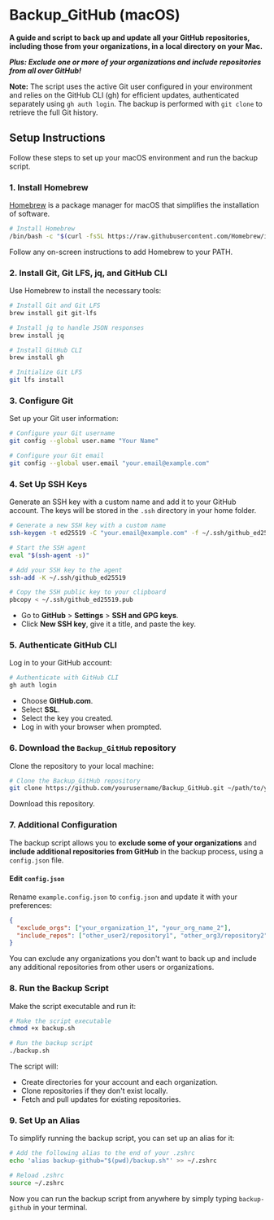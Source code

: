# Backup_GitHub (macOS)

**A guide and script to back up and update all your GitHub repositories, including those from your organizations, in a local directory on your Mac.**

**_Plus: Exclude one or more of your organizations and include repositories from all over GitHub!_**

**Note:** The script uses the active Git user configured in your environment and relies on the GitHub CLI (gh) for efficient updates, authenticated separately using `gh auth login`. The backup is performed with `git clone` to retrieve the full Git history.

## Setup Instructions

Follow these steps to set up your macOS environment and run the backup script.

### 1. Install Homebrew

[Homebrew](https://github.com/Homebrew/brew) is a package manager for macOS that simplifies the installation of software.

```bash
# Install Homebrew
/bin/bash -c "$(curl -fsSL https://raw.githubusercontent.com/Homebrew/install/HEAD/install.sh)"
```

Follow any on-screen instructions to add Homebrew to your PATH.

### 2. Install Git, Git LFS, jq, and GitHub CLI

Use Homebrew to install the necessary tools:

```bash
# Install Git and Git LFS
brew install git git-lfs

# Install jq to handle JSON responses
brew install jq

# Install GitHub CLI
brew install gh

# Initialize Git LFS
git lfs install
```

### 3. Configure Git

Set up your Git user information:

```bash
# Configure your Git username
git config --global user.name "Your Name"

# Configure your Git email
git config --global user.email "your.email@example.com"
```

### 4. Set Up SSH Keys

Generate an SSH key with a custom name and add it to your GitHub account. The keys will be stored in the `.ssh` directory in your home folder.

```bash
# Generate a new SSH key with a custom name
ssh-keygen -t ed25519 -C "your.email@example.com" -f ~/.ssh/github_ed25519

# Start the SSH agent
eval "$(ssh-agent -s)"

# Add your SSH key to the agent
ssh-add -K ~/.ssh/github_ed25519

# Copy the SSH public key to your clipboard
pbcopy < ~/.ssh/github_ed25519.pub
```

- Go to **GitHub** > **Settings** > **SSH and GPG keys**.
- Click **New SSH key**, give it a title, and paste the key.

### 5. Authenticate GitHub CLI

Log in to your GitHub account:

```bash
# Authenticate with GitHub CLI
gh auth login
```

- Choose **GitHub.com**.
- Select **SSL**.
- Select the key you created.
- Log in with your browser when prompted.

### 6. Download the `Backup_GitHub` repository

Clone the repository to your local machine:

```bash
# Clone the Backup_GitHub repository
git clone https://github.com/yourusername/Backup_GitHub.git ~/path/to/your/Backup_GitHub
```

Download this repository.

### 7. Additional Configuration

The backup script allows you to **exclude some of your organizations** and **include additional repositories from GitHub** in the backup process, using a `config.json` file.

#### Edit `config.json`

Rename `example.config.json` to `config.json` and update it with your preferences:

```json
{
  "exclude_orgs": ["your_organization_1", "your_org_name_2"],
  "include_repos": ["other_user2/repository1", "other_org3/repository2"]
}
```

You can exclude any organizations you don't want to back up and include any additional repositories from other users or organizations.

### 8. Run the Backup Script

Make the script executable and run it:

```bash
# Make the script executable
chmod +x backup.sh

# Run the backup script
./backup.sh
```

The script will:

- Create directories for your account and each organization.
- Clone repositories if they don't exist locally.
- Fetch and pull updates for existing repositories.

### 9. Set Up an Alias

To simplify running the backup script, you can set up an alias for it:

```bash
# Add the following alias to the end of your .zshrc
echo 'alias backup-github="$(pwd)/backup.sh"' >> ~/.zshrc

# Reload .zshrc
source ~/.zshrc
```

Now you can run the backup script from anywhere by simply typing `backup-github` in your terminal.
